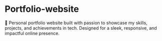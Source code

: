 # Portfolio-website
🚀 Personal portfolio website built with passion to showcase my skills, projects, and achievements in tech. Designed for a sleek, responsive, and impactful online presence.
